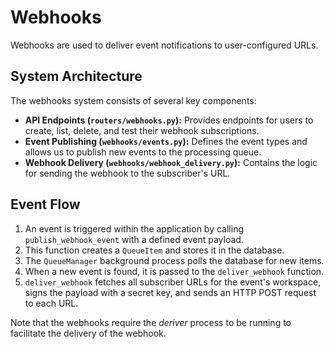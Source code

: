 # Webhooks

Webhooks are used to deliver event notifications to user-configured URLs.

## System Architecture

The webhooks system consists of several key components:

* **API Endpoints (`routers/webhooks.py`):** Provides endpoints for users to create, list, delete, and test their webhook subscriptions.
* **Event Publishing (`webhooks/events.py`):** Defines the event types and allows us to publish new events to the processing queue.
* **Webhook Delivery (`webhooks/webhook_delivery.py`):** Contains the logic for sending the webhook to the subscriber's URL.

## Event Flow

1. An event is triggered within the application by calling `publish_webhook_event` with a defined event payload.
2. This function creates a `QueueItem` and stores it in the database.
3. The `QueueManager` background process polls the database for new items.
4. When a new event is found, it is passed to the `deliver_webhook` function.
5. `deliver_webhook` fetches all subscriber URLs for the event's workspace, signs the payload with a secret key, and sends an HTTP POST request to each URL.

Note that the webhooks require the *deriver* process to be running to facilitate the delivery of the webhook.
